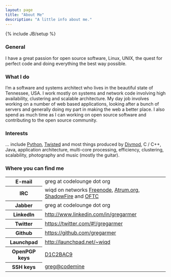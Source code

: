 ```yaml
---
layout: page
title: "About Me"
description: "A little info about me."
---
```

{% include JB/setup %}

### General

I have a great passion for open source software, Linux, UNIX, the quest for
perfect code and doing everything the best way possible.

### What I do

I’m a software and systems architect who lives in the beautiful state of
Tennessee, USA. I work mostly on systems and network code involving high
availability, clustering and scalable architecture. My day job involves working
on a number of web based applications, looking after a bunch of servers and
generally doing my part in making the web a better place. I also spend as much
time as I can working on open source software and contributing to the open
source community.

### Interests

… include <a href="http://www.python.org/" target="_blank">Python</a>, <a href="http://twistedmatrix.com/trac/" target="_blank">Twisted</a> and most things produced by <a href="https://launchpad.net/divmod.org" target="_blank">Divmod</a>, C / C++, Java, application architecture, multi-core processing, efficiency, clustering, scalability, photography and music (mostly the guitar).

### Where you can find me

<table class="table condensed-table">
  <tbody>
    <tr>
      <th>E-mail</th>
      <td>greg at codelounge dot org</td>
    </tr>
    <tr>
      <th>IRC</th>
      <td>wiqd on networks <a href="http://freenode.net/">Freenode</a>, <a href="http://atrum.org/">Atrum.org</a>, <a href="http://shadowfire.org/">ShadowFire</a> and <a href="http://www.oftc.net/oftc/">OFTC</a></td>
    </tr>
    <tr>
      <th>Jabber</th>
      <td>greg at codelounge dot org</td>
    </tr>
    <tr>
      <th>LinkedIn</th>
      <td><a href="http://www.linkedin.com/in/gregarmer">http://www.linkedin.com/in/gregarmer</a></td>
    </tr>
    <tr>
      <th>Twitter</th>
      <td><a href="https://twitter.com/#!/gregarmer">https://twitter.com/#!/gregarmer</a></td>
    </tr>
    <tr>
      <th>Github</th>
      <td><a href="https://github.com/gregarmer">https://github.com/gregarmer</a></td>
    </tr>
    <tr>
      <th>Launchpad</th>
      <td><a href="http://launchpad.net/~wiqd">http://launchpad.net/~wiqd</a></td>
    </tr>
    <tr>
      <th>OpenPGP keys</th>
      <td><a href="http://keyserver.ubuntu.com:11371/pks/lookup?search=0xC12DE9B4E4FA0F406B44F898A4E1B379D1C2BAC9&amp;op=index">D1C2BAC9</a></td>
    </tr>
    <tr>
      <th>SSH keys</th>
      <td><a href="https://launchpad.net/%7Ewiqd/+sshkeys">greg@codemine</a></td>
    </tr>
  </tbody>
</table>
